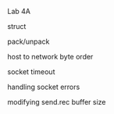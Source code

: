 Lab 4A

struct

pack/unpack

host to network byte order

socket timeout

handling socket errors

modifying send.rec buffer size



